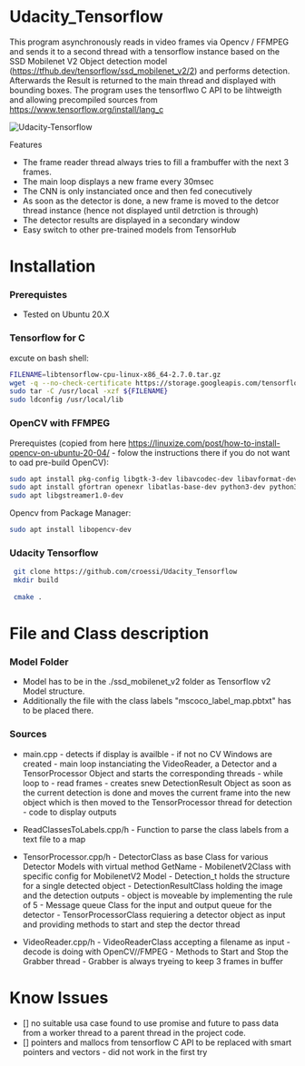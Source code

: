 # Udacity_Tensorflow

This program asynchronously reads in video frames via Opencv / FFMPEG and sends it to a second thread with a tensorflow instance based on the SSD Mobilenet V2 Object detection model (https://tfhub.dev/tensorflow/ssd_mobilenet_v2/2) and performs detection. Afterwards the Result is returned to the main thread and displayed with bounding boxes.
The program uses the tensorflwo C API to be lihtweigth and allowing precompiled sources from https://www.tensorflow.org/install/lang_c

![Udacity-Tensorflow](https://user-images.githubusercontent.com/87674139/147240437-e9ddbf63-6ceb-4b1c-b85e-5bf9bb60f0aa.png)

Features
- The frame reader thread always tries to fill a frambuffer with the next 3 frames.
- The main loop displays a new frame every 30msec
- The CNN is only instanciated once and then fed conecutively
- As soon as the detector is done, a new frame is moved to the detcor thread instance (hence not displayed until detrction is through)
- The detector results are displayed in a secondary window
- Easy switch to other pre-trained models from TensorHub


# Installation
### Prerequistes
- Tested on Ubuntu 20.X

### Tensorflow for C
excute on bash shell:

```bash
FILENAME=libtensorflow-cpu-linux-x86_64-2.7.0.tar.gz
wget -q --no-check-certificate https://storage.googleapis.com/tensorflow/libtensorflow/${FILENAME}
sudo tar -C /usr/local -xzf ${FILENAME}
sudo ldconfig /usr/local/lib
```

### OpenCV with FFMPEG
Prerequistes (copied from here https://linuxize.com/post/how-to-install-opencv-on-ubuntu-20-04/ - folow the instructions there if you do not want to oad pre-build OpenCV):
```bash
sudo apt install pkg-config libgtk-3-dev libavcodec-dev libavformat-dev libswscale-dev libv4l-dev libxvidcore-dev libx264-dev libjpeg-dev libpng-dev libtiff-dev
sudo apt install gfortran openexr libatlas-base-dev python3-dev python3-numpy libtbb2 libtbb-dev libdc1394-22-dev libopenexr-dev libgstreamer-plugins-base1.0-dev
sudo apt libgstreamer1.0-dev
```
Opencv from Package Manager:
```bash
sudo apt install libopencv-dev
```
###  Udacity Tensorflow
```bash
 git clone https://github.com/croessi/Udacity_Tensorflow
 mkdir build
 
 cmake .
 ```
 # File and Class description
### Model Folder
- Model has to be in the ./ssd_mobilenet_v2 folder as Tensorflow v2 Model structure. 
- Additionally the file with the class labels "mscoco_label_map.pbtxt" has to be placed there. 

### Sources
- main.cpp
       - detects if display is availble - if not no CV Windows are created 
       - main loop instanciating the VideoReader, a Detector and a TensorProcessor Object and starts the corresponding threads
       - while loop to
              - read frames
              - creates snew DetectionResult Object as soon as the current detection is done and moves the current frame into the new object which is then moved to the TensorProcessor thread for detection   
       - code to display outputs
 
- ReadClassesToLabels.cpp/h
       - Function to parse the class labels from a text file to a map

- TensorProcessor.cpp/h
       - DetectorClass as base Class for various Detector Models with virtual method GetName
       - MobilenetV2Class with specific config for MobilenetV2 Model
       - Detection_t holds the structure for a single detected object
       - DetectionResultClass holding the image and the detection outputs - object is moveable by implementing the rule of 5
       - Message queue Class for the input and output queue for the detector
       - TensorProcessorClass requiering a detector object as input and providing methods to start and step the dector thread  
- VideoReader.cpp/h
       - VideoReaderClass accepting a filename as input - decode is doing with OpenCV//FMPEG
              - Methods to Start and Stop the Grabber thread
              - Grabber is always tryeing to keep 3 frames in buffer 
# Know Issues
- [] no suitable usa case found to use promise and future to pass data from a worker thread to a parent thread in the project code.
- [] pointers and mallocs from tensorflow C API to be replaced with smart pointers and vectors - did not work in the first try

